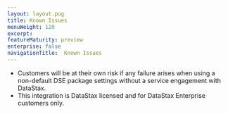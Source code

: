 ```yaml
---
layout: layout.pug
title: Known Issues
menuWeight: 120
excerpt:
featureMaturity: preview
enterprise: false
navigationTitle:  Known Issues
---
```


<!-- This source repo for this topic is https://github.com/mesosphere/dse-private -->


- Customers will be at their own risk if any failure arises when using a non-default DSE package settings without a service engagement with DataStax.
- This integration is DataStax licensed and for DataStax Enterprise customers only.
